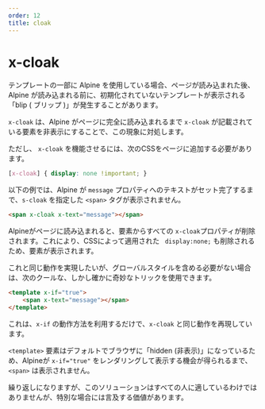 ```yaml
---
order: 12
title: cloak
---
```


# x-cloak

<!-- Sometimes, when you're using AlpineJS for a part of your template, there is a "blip" where you might see your uninitialized template after the page loads, but before Alpine loads. -->

<!-- `x-cloak` addresses this scenario by hiding the element it's attached to until Alpine is fully loaded on the page. -->

<!-- For `x-cloak` to work however, you must add the following CSS to the page. -->

テンプレートの一部に Alpine を使用している場合、ページが読み込まれた後、Alpine が読み込まれる前に、初期化されていないテンプレートが表示される「blip ( ブリップ )」が発生することがあります。

`x-cloak` は、Alpine がページに完全に読み込まれるまで `x-cloak` が記載されている要素を非表示にすることで、この現象に対処します。

ただし、 `x-cloak` を機能させるには、次のCSSをページに追加する必要があります。

```css
[x-cloak] { display: none !important; }
```

<!-- Now, the following example will hide the `<span>` tag until Alpine has set its text content to the `message` property. -->

以下の例では、Alpine が `message` プロパティへのテキストがセット完了するまで、`s-cloak` を指定した `<span>` タグが表示されません。

```html
<span x-cloak x-text="message"></span>
```

<!-- When Alpine loads on the page, it removes all `x-cloak` property from the element, which also removes the `display: none;` applied by CSS, therefore showing the element. -->

<!-- If you'd like to achieve this same behavior, but avoid having to include a global style, you can use the following cool, but admittedly odd trick: -->

Alpineがページに読み込まれると、要素からすべての `x-cloak`プロパティが削除されます。これにより、CSSによって適用された ` display:none;` も削除されるため、要素が表示されます。

これと同じ動作を実現したいが、グローバルスタイルを含める必要がない場合は、次のクールな、しかし確かに奇妙なトリックを使用できます。

```html
<template x-if="true">
    <span x-text="message"></span>
</template>
```

<!-- This will achieve the same goal as `x-cloak` by just leveraging the way `x-if` works. -->

<!-- Because `<template>` elements are "hidden" in browsers by default, you won't see the `<span>` until Alpine has had a chance to render the `x-if="true"` and show it. -->

<!-- Again, this solution is not for everyone, but it's worth mentioning for special cases. -->

これは、`x-if` の動作方法を利用するだけで、`x-cloak` と同じ動作を再現しています。

`<template>` 要素はデフォルトでブラウザに「hidden (非表示)」になっているため、Alpineが `x-if="true"` をレンダリングして表示する機会が得られるまで、`<span>` は表示されません。

繰り返しになりますが、このソリューションはすべての人に適しているわけではありませんが、特別な場合には言及する価値があります。